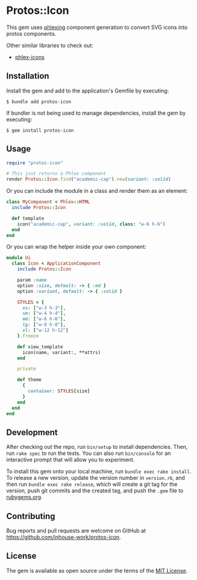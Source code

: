 # Protos::Icon

This gem uses [phlexing](https://github.com/marcoroth/phlexing) component
generation to convert SVG icons into protos components.

Other similar libraries to check out:

- [phlex-icons](https://phlex-icons.fun/)

## Installation

Install the gem and add to the application's Gemfile by executing:

    $ bundle add protos-icon

If bundler is not being used to manage dependencies, install the gem by executing:

    $ gem install protos-icon

## Usage

```ruby
require "protos-icon"

# This just returns a Phlex component
render Protos::Icon.find("academic-cap").new(variant: :solid)
```

Or you can include the module in a class and render them as an element:

```ruby
class MyComponent < Phlex::HTML
  include Protos::Icon

  def template
    icon("academic-cap", variant: :solid, class: "w-6 h-6")
  end
end
```

Or you can wrap the helper inside your own component:

```ruby
module Ui
  class Icon < ApplicationComponent
    include Protos::Icon

    param :name
    option :size, default: -> { :md }
    option :variant, default: -> { :solid }

    STYLES = {
      xs: ["w-3 h-3"],
      sm: ["w-4 h-4"],
      md: ["w-6 h-6"],
      lg: ["w-8 h-8"],
      xl: ["w-12 h-12"]
    }.freeze

    def view_template
      icon(name, variant:, **attrs)
    end

    private

    def theme
      {
        container: STYLES[size]
      }
    end
  end
end
```

## Development

After checking out the repo, run `bin/setup` to install dependencies. Then, run
`rake spec` to run the tests. You can also run `bin/console` for an interactive
prompt that will allow you to experiment.

To install this gem onto your local machine, run `bundle exec rake install`. To
release a new version, update the version number in `version.rb`, and then run
`bundle exec rake release`, which will create a git tag for the version, push
git commits and the created tag, and push the `.gem` file to
[rubygems.org](https://rubygems.org).

## Contributing

Bug reports and pull requests are welcome on GitHub at
https://github.com/inhouse-work/protos-icon.

## License

The gem is available as open source under the terms of the
[MIT License](https://opensource.org/licenses/MIT).
